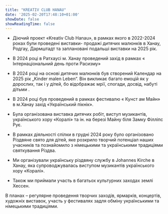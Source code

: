 ```yaml
---
title: "KREATIV CLUB HANAU"
date: '2025-02-20T17:48:10+01:00'
showDate: false
showReadingTime: false
---
```


- Діючий проект «Kreativ Club Hanau»,  в рамках якого в 2022-2024 роках  були проведені виставки- продажі дитячих малюнків  в Ханау, Родгау,  Дармштадт та заплановані подальші виставки на 2025 рік.

- В 2024 році в Ратхаусі м. Ханау проведений захід в рамках « Інтернаціональний день проти Расизму»

- В 2024 році на основі дитячих малюнків був створений Календар на 2025 рік  „Kinder malen Leben“. Він викликає багато емоцій як у дорослих, так і у дітей, бо відображає  мрії, спогади, досвід, набуті дітьми .

- В 2024 році був проведений в рамках  фестивалю « Кунст ам Майн» в м.Ханау  захід «Український пікнік». 

- Була організована виставка дитячих робіт, виступ музикантів, українського хору «Коралі»  та  ін. на березі Майну біля Замку Філліпс Рує.

- В рамках діяльності спілки в грудні 2024 року було організовано Різдвяне свято для дітей, яке розкрило творчий потенціал наших учасників та познайомило з німецькими та українськими традиціями святкування Різдва.

- Ми організували українську різдвяну службу в Johannes Kirche в Ханау, яка  супроводжувалась виступом музикантів  українського хору «Коралі».

- Також ми приймали участь в багатьох культурних заходах  землі Хессен.

В планах – регулярне проведення творчих заходів, ярмарків, концертів, художніх виставок, участь у фестивалях задля обміну українськими та німецькими традиціями. 

